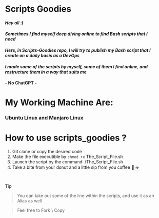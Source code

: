 # Scripts Goodies

#### ___Hey all :)___
#### ___Sometimes I find myself deep diving online to find Bash scripts that I need___
#### ___Here, in Scripts-Goodies repo, I will try to publish my Bash script that I create on a daily basis as a DevOps___
#### ___I made some of the scripts by myself, some of them I find online, and restructure them in a way that suits me___
#### - No ChatGPT -

# My Working Machine Are:
### Ubuntu Linux and Manjaro Linux

# 

# How to use scripts_goodies ?
1. Git clone or copy the desired code
2. Make the file executible by `chmod +x` The_Script_File.sh
3. Launch the script by the command ./The_Script_File.sh
4. Take a bite from your donut and a little sip from you coffee 🍩 ☕

#

> [!TIP]
> 
> > You can take out some of the line within the scripts, and use it as an Alias as well
>
> > Feel free to Fork \ Copy